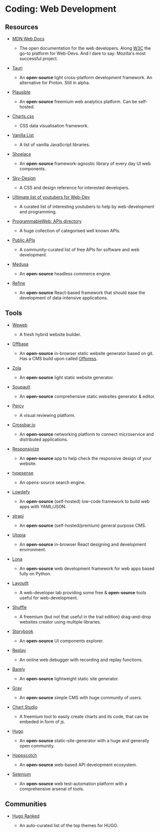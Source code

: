 # Coding: Web Development

## Resources

* [MDN Web Docs](https://developer.mozilla.org)
  
   * The open documentation for the web developers. Along [W3C](https://www.w3.org) the go-to platform for Web-Devs. And I dare to say: Mozilla's most successful project.

* [Tauri](https://tauri.studio)
  
   * An **open-source** light cross-platform development framework. An alternative for Proton. Still in alpha.

* [Plausible](https://plausible.io)
  
   * An **open-source** freemium web analytics platform. Can be self-hosted.

* [Charts.css](https://chartscss.org)
  
   * CSS data visualisation framework.

* [Vanilla List](https://vanillalist.top)
  
   * A list of vanilla JavaScript libraries.

* [Shoelace](https://shoelace.style)
  
   * An **open-source** framework-agnostic library of every day UI web components.

* [Sky-Design](https://github.com/joeygoksu/sky-design)
  
   * A CSS and design reference for interested developers.

* [Ultimate list of youtubers for Web-Dev](https://devandgear.com/blog/youtube-channels-web-development-and-programming)
  
   * A curated list of interesting youtubers to help by web-development and programming.

* [ProgrammableWeb: APIs directory](https://www.programmableweb.com/category/all/apis)
  
   - A huge collection of categorised well known APIs.

* [Public APIs](https://github.com/public-apis/public-apis)
  
   * A community-curated list of free APIs for software and web development.

* [Medusa](https://github.com/medusajs/medusa)
  
   * An **open-source** headless commerce engine.

* [Refine](https://github.com/pankod/refine)
  
   * An **open-source** React-based framework that should ease the development of data-intensive applications.

## Tools

* [Weweb](https://www.weweb.io)
  
   * A fresh hybrid website builder.

* [Offbase](https://offbase.org)
  
   * An **open-source** in-browser static website generator based on git. Has a CMS build upon called [Offpress](https://offpress.app).

* [Zola](https://www.getzola.org)
  
   * An **open-source** light static website generator.

* [Soupault](https://soupault.app)
  
   * An **open-source** comprehensive static websites generator & editor.

* [Percy](https://percy.io)
  
   * A visual reviewing platform.

* [Crossbar.io](https://crossbar.io)
  
   * An **open-source** networking platform to connect microservice and distributed applications.

* [Responsivize](https://virejdasani.github.io/Responsivize)
  
   * An **open-source** app to help check the responsive design of your website.

* [typesense](https://typesense.org)
  
   * An opens-source search engine.

* [Lowdefy](https://github.com/lowdefy/lowdefy)
  
   * An **open-source** (self-hosted) low-code framework to build web apps with YAML/JSON.

* [strapi](https://strapi.io)
  
   * An **open-source** (self-hosted/premium) general purpose CMS.

* [Utopia](https://github.com/concrete-utopia/utopia)
  
   * An **open-source** in-browser React designing and development environment.

* [Lona](https://lona-web.org)
  
   - An **open-source** web development framework for web apps based fully on Python.

* [LayoutIt](https://layoutit.com)
  
   * A web-developer lab providing some free & **open-source** tools useful for web-development.

* [Shuffle](https://shuffle.dev)
  
   * A freemium (but not that useful in the trail edition) drag-and-drop websites creator using multiple libraries.

* [Storybook](https://github.com/storybookjs/storybook)
  
   - An **open-source** UI components explorer.

* [Replay](https://www.replay.io)
  
   * An online web debugger with recording and replay functions.

* [Barely](https://github.com/charludo/barely)
  
   * An **open-source** lightweight static site generator.

* [Grav](https://getgrav.org)
  
   * An **open-source** simple CMS with huge community of users.

* [Chart Studio](https://plotly.com/chart-studio/)
  
   * A freemium tool to easily create charts and its code, that can be embeded in form of js.

* [Hugo](https://gohugo.io)
  
   * An **open-source** static-site-generator with a huge and generally open community.

* [Hoppscotch](https://github.com/hoppscotch/hoppscotch)
  
   * An **open-source** web-based API development ecosystem.

* [Selenium](https://www.selenium.dev)
  
   * An **open-source** web test-automation platform with a comprehensive arsenal of tools.

## Communities

- [Hugo Ranked](https://hugoranked.com)
  
   - An auto-curated list of the top themes for HUGO.
